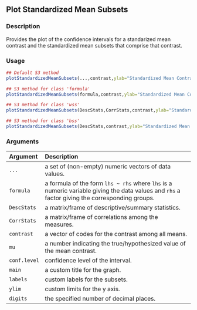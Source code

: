 ## Plot Standardized Mean Subsets

### Description

Provides the plot of the confidence intervals for a standarized mean contrast and the standardized mean subsets that comprise that contrast.

### Usage

```r
## Default S3 method
plotStandardizedMeanSubsets(...,contrast,ylab="Standardized Mean Contrast",xlab="",mu=0,conf.level=.95,rope=NULL,values=TRUE,main=NULL,labels=NULL,ylim=NULL,digits=3)

## S3 method for class 'formula'
plotStandardizedMeanSubsets(formula,contrast,ylab="Standardized Mean Contrast",xlab="",mu=0,conf.level=.95,rope=NULL,values=TRUE,main=NULL,labels=NULL,ylim=NULL,digits=3)

## S3 method for class 'wss'
plotStandardizedMeanSubsets(DescStats,CorrStats,contrast,ylab="Standardized Mean Contrast",xlab="",mu=0,conf.level=.95,rope=NULL,values=TRUE,main=NULL,labels=NULL,ylim=NULL,digits=3)

## S3 method for class 'bss'
plotStandardizedMeanSubsets(DescStats,contrast,ylab="Standardized Mean Contrast",xlab="",mu=0,conf.level=.95,rope=NULL,values=TRUE,main=NULL,labels=NULL,ylim=NULL,digits=3)
```

### Arguments

Argument | Description
:-- | :--
```...``` | a set of (non-empty) numeric vectors of data values.
```formula``` | a formula of the form `lhs ~ rhs` where `lhs` is a numeric variable giving the data values and `rhs` a factor giving the corresponding groups.
```DescStats``` | a matrix/frame of descriptive/summary statistics.
```CorrStats``` | a matrix/frame of correlations among the measures.
```contrast``` | a vector of codes for the contrast among all means.
```mu``` | a number indicating the true/hypothesized value of the mean contrast.
```conf.level``` | confidence level of the interval.
```main``` | a custom title for the graph.
```labels``` | custom labels for the subsets.
```ylim``` | custom limits for the y axis.
```digits``` | the specified number of decimal places.

